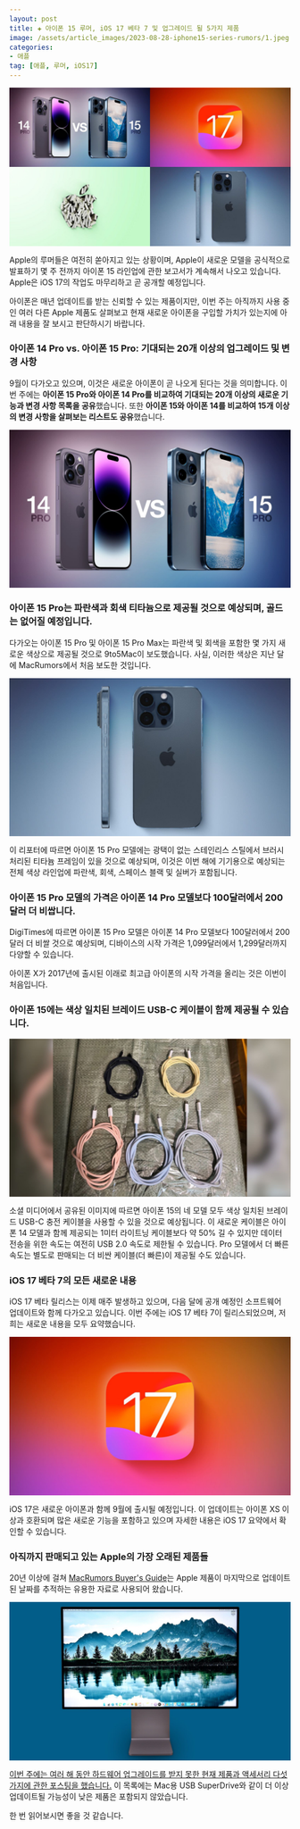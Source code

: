 ```yaml
---
layout: post  
title: ✚ 아이폰 15 루머, iOS 17 베타 7 및 업그레이드 될 5가지 제품
image: /assets/article_images/2023-08-28-iphone15-series-rumors/1.jpeg
categories:
- 애플
tag: [애플, 루머, iOS17]
---
```


<div class="markdown-image">
<img src="/assets/article_images/2023-08-28-iphone15-series-rumors/1.jpeg" alt="" align="middle"/> </div>


<p class="drop-korean">
Apple의 루머들은 여전히 쏟아지고 있는 상황이며, Apple이 새로운 모델을 공식적으로 발표하기 몇 주 전까지 아이폰 15 라인업에 관한 보고서가 계속해서 나오고 있습니다. Apple은 iOS 17의 작업도 마무리하고 곧 공개할 예정입니다.
</p>

아이폰은 매년 업데이트를 받는 신뢰할 수 있는 제품이지만, 이번 주는 아직까지 사용 중인 여러 다른 Apple 제품도 살펴보고 현재 새로운 아이폰을 구입할 가치가 있는지에 아래 내용을 잘 보시고 판단하시기 바랍니다.

### 아이폰 14 Pro vs. 아이폰 15 Pro: 기대되는 20개 이상의 업그레이드 및 변경 사항

9월이 다가오고 있으며, 이것은 새로운 아이폰이 곧 나오게 된다는 것을 의미합니다. 이번 주에는 **아이폰 15 Pro와 아이폰 14 Pro를 비교하여 기대되는 20개 이상의 새로운 기능과 변경 사항 목록을 공유**했습니다. 또한  **아이폰 15와 아이폰 14를 비교하여 15개 이상의 변경 사항을 살펴보는 리스트도 공유**했습니다.

<div class="markdown-image">
<img src="/assets/article_images/2023-08-28-iphone15-series-rumors/2.jpg" alt="" align="middle"/> </div>

### 아이폰 15 Pro는 파란색과 회색 티타늄으로 제공될 것으로 예상되며, 골드는 없어질 예정입니다.

다가오는 아이폰 15 Pro 및 아이폰 15 Pro Max는 파란색 및 회색을 포함한 몇 가지 새로운 색상으로 제공될 것으로 9to5Mac이 보도했습니다. 사실, 이러한 색상은 지난 달에 MacRumors에서 처음 보도한 것입니다.

<div class="markdown-image">
<img src="/assets/article_images/2023-08-28-iphone15-series-rumors/3.jpg" alt="" align="middle"/> </div>

이 리포터에 따르면 아이폰 15 Pro 모델에는 광택이 없는 스테인리스 스틸에서 브러시 처리된 티타늄 프레임이 있을 것으로 예상되며, 이것은 이번 해에 기기용으로 예상되는 전체 색상 라인업에 파란색, 회색, 스페이스 블랙 및 실버가 포함됩니다.

### 아이폰 15 Pro 모델의 가격은 아이폰 14 Pro 모델보다 100달러에서 200달러 더 비쌉니다.

DigiTimes에 따르면 아이폰 15 Pro 모델은 아이폰 14 Pro 모델보다 100달러에서 200달러 더 비쌀 것으로 예상되며, 디바이스의 시작 가격은 1,099달러에서 1,299달러까지 다양할 수 있습니다.

아이폰 X가 2017년에 출시된 이래로 최고급 아이폰의 시작 가격을 올리는 것은 이번이 처음입니다.

### 아이폰 15에는 색상 일치된 브레이드 USB-C 케이블이 함께 제공될 수 있습니다.

<div class="markdown-image">
<img src="/assets/article_images/2023-08-28-iphone15-series-rumors/4.jpg" alt="" align="middle"/> </div>

소셜 미디어에서 공유된 이미지에 따르면 아이폰 15의 네 모델 모두 색상 일치된 브레이드 USB-C 충전 케이블을 사용할 수 있을 것으로 예상됩니다. 이 새로운 케이블은 아이폰 14 모델과 함께 제공되는 1미터 라이트닝 케이블보다 약 50% 길 수 있지만 데이터 전송을 위한 속도는 여전히 USB 2.0 속도로 제한될 수 있습니다. Pro 모델에서 더 빠른 속도는 별도로 판매되는 더 비싼 케이블(더 빠른)이 제공될 수도 있습니다.

### iOS 17 베타 7의 모든 새로운 내용

iOS 17 베타 릴리스는 이제 매주 발생하고 있으며, 다음 달에 공개 예정인 소프트웨어 업데이트와 함께 다가오고 있습니다. 이번 주에는 iOS 17 베타 7이 릴리스되었으며, 저희는 새로운 내용을 모두 요약했습니다.

<div class="markdown-image">
<img src="/assets/article_images/2023-08-28-iphone15-series-rumors/5.jpg" alt="" align="middle"/> </div>

iOS 17은 새로운 아이폰과 함께 9월에 출시될 예정입니다. 이 업데이트는 아이폰 XS 이상과 호환되며 많은 새로운 기능을 포함하고 있으며 자세한 내용은 iOS 17 요약에서 확인할 수 있습니다.

### 아직까지 판매되고 있는 Apple의 가장 오래된 제품들

20년 이상에 걸쳐 [MacRumors Buyer's Guide](https://buyersguide.macrumors.com)는 Apple 제품이 마지막으로 업데이트된 날짜를 추적하는 유용한 자료로 사용되어 왔습니다.

<div class="markdown-image">
<img src="/assets/article_images/2023-08-28-iphone15-series-rumors/6.jpeg" alt="" align="middle"/> </div>

[이번 주에는 여러 해 동안 하드웨어 업그레이드를 받지 못한 현재 제품과 액세서리 다섯 가지에 관한 포스팅을 했습니다.](/애플/2023/08/28/old-products) 이 목록에는 Mac용 USB SuperDrive와 같이 더 이상 업데이트될 가능성이 낮은 제품은 포함되지 않았습니다.

한 번 읽어보시면 좋을 것 같습니다.

